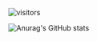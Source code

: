 ![visitors](https://visitor-badge.glitch.me/badge?page_id=page.stephani-sj&right_color=CEC9C1)




![Anurag's GitHub stats](https://github-readme-stats.vercel.app/api?username=anuraghazra&theme=graywhite&show_icons=true)
